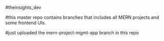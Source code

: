 #theinsights_dev

#this master repo contains branches that includes all MERN projects and some frontend UIs.

#just uploaded the mern-project-mgmt-app branch in this repo
